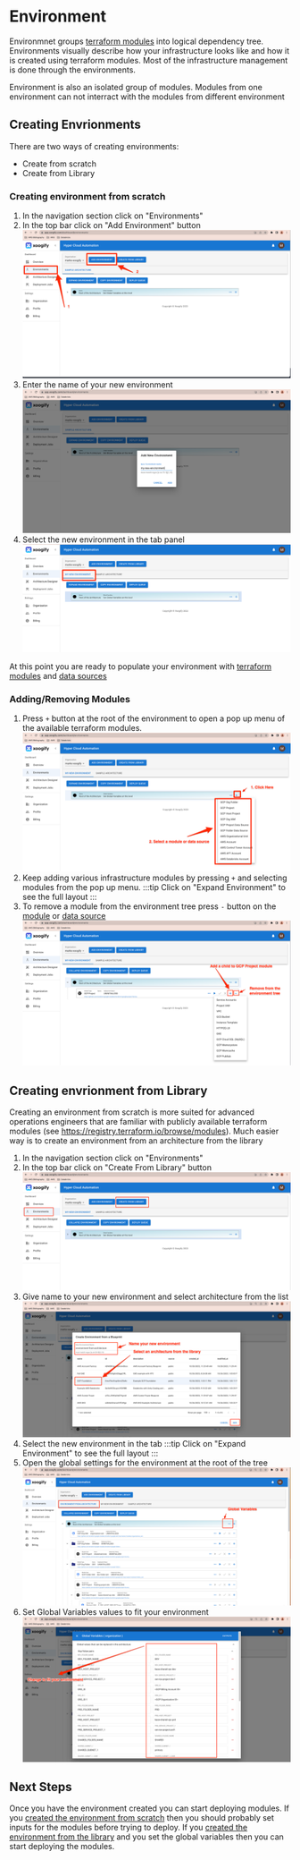 # Environment

Environmnet groups [terraform modules](../Concepts/Module.md) into logical dependency tree. Environments visually describe how your infrastructure looks like and how it is created using terraform modules. Most of the infrastructure management is done through the environments.

Environment is also an isolated group of modules. Modules from one environment can not interract with the modules from different environment

## Creating Envrionments

There are two ways of creating environments:

- Create from scratch
- Create from Library

### Creating environment from scratch

1. In the navigation section click on "Environments"
1. In the top bar click on "Add Environment" button
   ![start](./img/Environment-CreateFromScratch1.png)
1. Enter the name of your new environment
   ![new environment name](./img/Environment-NameNewEnvironment.png)
1. Select the new environment in the tab panel
   ![select new envrionment](./img/Environment-SelectNewEnvironment.png)

At this point you are ready to populate your environment with [terraform modules](../Concepts/Module.md) and [data sources](../Concepts/DataSource.md)

### Adding/Removing Modules

1. Press `+` button at the root of the environment to open a pop up menu of the available terraform modules.
   ![add first module](./img/Environment-AddFromTheRoot.png)
2. Keep adding various infrastructure modules by pressing `+` and selecting modules from the pop up menu.
   :::tip
   Click on "Expand Environment" to see the full layout
   :::
3. To remove a module from the environment tree press `-` button on the [module](../Concepts/Module.md) or [data source](../Concepts/DataSource.md)
   ![add remove from the tree](./img/Environment-AddRemoveChildren.png)

## Creating envrionment from Library

Creating an environment from scratch is more suited for advanced operations engineers that are familiar with publicly available terraform modules (see https://registry.terraform.io/browse/modules). Much easier way is to create an environment from an architecture from the library

1. In the navigation section click on "Environments"
1. In the top bar click on "Create From Library" button
   ![create from library button](./img/Environment-CreateFromLibraryButton.png)
1. Give name to your new environment and select architecture from the list
   ![set name and architecture](./img/Environment-CreateFromLibraryNew.png)
1. Select the new environment in the tab
   :::tip
   Click on "Expand Environment" to see the full layout
   :::
1. Open the global settings for the environment at the root of the tree
   ![open global variables](./img/Environment-CreateFromLibraryGlobalVariables.png)
1. Set Global Variables values to fit your environment
   ![set global varialbes](./img/Environment-CreateFromLibrarySetGlobals.png)

## Next Steps

Once you have the environment created you can start deploying modules. If you [created the environment from scratch](#creating-environment-from-scratch) then you should probably set inputs for the modules before trying to deploy. If you [created the environment from the library](#creating-envrionment-from-library) and you set the global variables then you can start deploying the modules.
